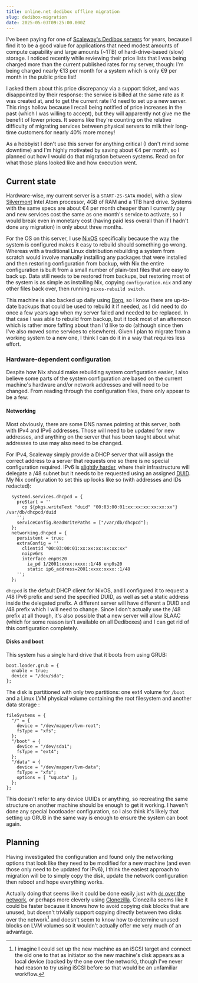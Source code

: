 ```yaml
---
title: online.net dedibox offline migration
slug: dedibox-migration
date: 2025-05-03T09:25:00.000Z
---
```

I've been paying for one of [Scaleway's Dedibox servers](https://www.scaleway.com/en/dedibox/) for years, because I find it to be a good value for applications that need modest amounts of compute capability and large amounts (~1TB) of hard-drive-based (slow) storage. I noticed recently while reviewing their price lists that I was being charged more than the current published rates for my server, though: I'm being charged nearly €13 per month for a system which is only €9 per month in the public price list!

I asked them about this price discrepancy via a support ticket, and was disappointed by their response: the service is billed at the same rate as it was created at, and to get the current rate I'd need to set up a new server. This rings hollow because I recall being notified of price increases in the past (which I was willing to accept), but they will apparently not give me the benefit of lower prices. It seems like they're counting on the relative difficulty of migrating services between physical servers to milk their long-time customers for nearly 40% more money!

As a hobbyist I don't use this server for anything critical (I don't mind some downtime) and I'm highly motivated by saving about €4 per month, so I planned out how I would do that migration between systems. Read on for what those plans looked like and how execution went.

<!-- more -->

## Current state

Hardware-wise, my current server is a `START-2S-SATA` model, with a slow [Silvermont](https://en.wikichip.org/wiki/intel/microarchitectures/silvermont) Intel Atom processor, 4GB of RAM and a 1TB hard drive. Systems with the same specs are about €4 per month cheaper than I currently pay and new services cost the same as one month's service to activate, so I would break even in monetary cost (having paid less overall than if I hadn't done any migration) in only about three months.

For the OS on this server, I use [NixOS](https://nixos.org/) specifically because the way the system is configured makes it easy to rebuild should something go wrong. Whereas with a traditional Linux distribution rebuilding a system from scratch would involve manually installing any packages that were installed and then restoring configuration from backup, with Nix the entire configuration is built from a small number of plain-text files that are easy to back up. Data still needs to be restored from backups, but restoring most of the system is as simple as installing Nix, copying `configuration.nix` and any other files back over, then running `nixos-rebuild switch`.

This machine is also backed up daily using [Borg](https://www.borgbackup.org/), so I know there are up-to-date backups that could be used to rebuild it if needed, as I did need to do once a few years ago when my server failed and needed to be replaced. In that case I was able to rebuild from backup, but it took most of an afternoon which is rather more faffing about than I'd like to do (although since then I've also moved some services to elsewhere). Given I plan to migrate from a working system to a new one, I think I can do it in a way that requires less effort.

### Hardware-dependent configuration

Despite how Nix should make rebuilding system configuration easier, I also believe some parts of the system configuration are based on the current machine's hardware and/or network addresses and will need to be changed. From reading through the configuration files, there only appear to be a few:

#### Networking

Most obviously, there are some DNS names pointing at this server, both with IPv4 and IPv6 addresses. Those will need to be updated for new addresses, and anything on the server that has been taught about what addresses to use may also need to be changed.

For IPv4, Scaleway simply provide a DHCP server that will assign the correct address to a server that requests one so there is no special configuration required. IPv6 is [slightly harder](https://www.scaleway.com/en/docs/dedibox-ipv6/quickstart/), where their infrastructure will delegate a /48 subnet but it needs to be requested using an assigned [DUID](https://en.wikipedia.org/wiki/DHCPv6#DHCP_unique_identifier). My Nix configuration to set this up looks like so (with addresses and IDs redacted):

```
  systemd.services.dhcpcd = {
    preStart = ''
      cp ${pkgs.writeText "duid" "00:03:00:01:xx:xx:xx:xx:xx:xx"} /var/db/dhcpcd/duid
    '';
    serviceConfig.ReadWritePaths = ["/var/db/dhcpcd"];
  };
  networking.dhcpcd = {
    persistent = true;
    extraConfig = ''
      clientid "00:03:00:01:xx:xx:xx:xx:xx:xx"
      noipv6rs
      interface enp0s20
        ia_pd 1/2001:xxxx:xxxx::1/48 enp0s20
        static ip6_address=2001:xxxx:xxxx::1/48
    '';
  };
```

`dhcpcd` is the default DHCP client for NixOS, and I configured it to request a /48 IPv6 prefix and send the specified DUID, as well as set a static address inside the delegated prefix. A different server will have different a DUID and /48 prefix which I will need to change. Since I don't actually use the /48 prefix at all though, it's also possible that a new server will allow SLAAC (which for some reason isn't available on all Dediboxes) and I can get rid of this configuration completely.

#### Disks and boot

This system has a single hard drive that it boots from using GRUB:

```
boot.loader.grub = {
  enable = true;
  device = "/dev/sda";
};
```

The disk is partitioned with only two partitions: one ext4 volume for `/boot` and a Linux LVM physical volume containing the root filesystem and another data storage :

```
fileSystems = {
  "/" = {
    device = "/dev/mapper/lvm-root";
    fsType = "xfs";
  };
  "/boot" = {
    device = "/dev/sda1";
    fsType = "ext4";
  };
  "/data" = {
    device = "/dev/mapper/lvm-data";
    fsType = "xfs";
    options = [ "uquota" ];
  };
};
```

This doesn't refer to any device UUIDs or anything, so recreating the same structure on another machine should be enough to get it working. I haven't done any special bootloader configuration, so I also think it's likely that setting up GRUB in the same way is enough to ensure the system can boot again.

## Planning

Having investigated the configuration and found only the networking options that look like they need to be modified for a new machine (and even those only need to be updated for IPv6), I think the easiest approach to migration will be to simply copy the disk, update the network configuration then reboot and hope everything works.

Actually doing that seems like it could be done easily just with [`dd` over the network](https://superuser.com/questions/1279671/clone-disk-over-network), or perhaps more cleverly using [Clonezilla](https://clonezilla.org/). Clonezilla seems like it could be faster because it knows how to avoid copying disk blocks that are unused, but doesn't trivially support copying directly between two disks over the network[^iscsi] and doesn't seem to know how to determine unused blocks on LVM volumes so it wouldn't actually offer me very much of an advantage.

[^iscsi]: I imagine I could set up the new machine as an iSCSI target and connect the old one to that as initiator so the new machine's disk appears as a local device (backed by the one over the network), though I've never had reason to try using iSCSI before so that would be an unfamiliar workflow.
